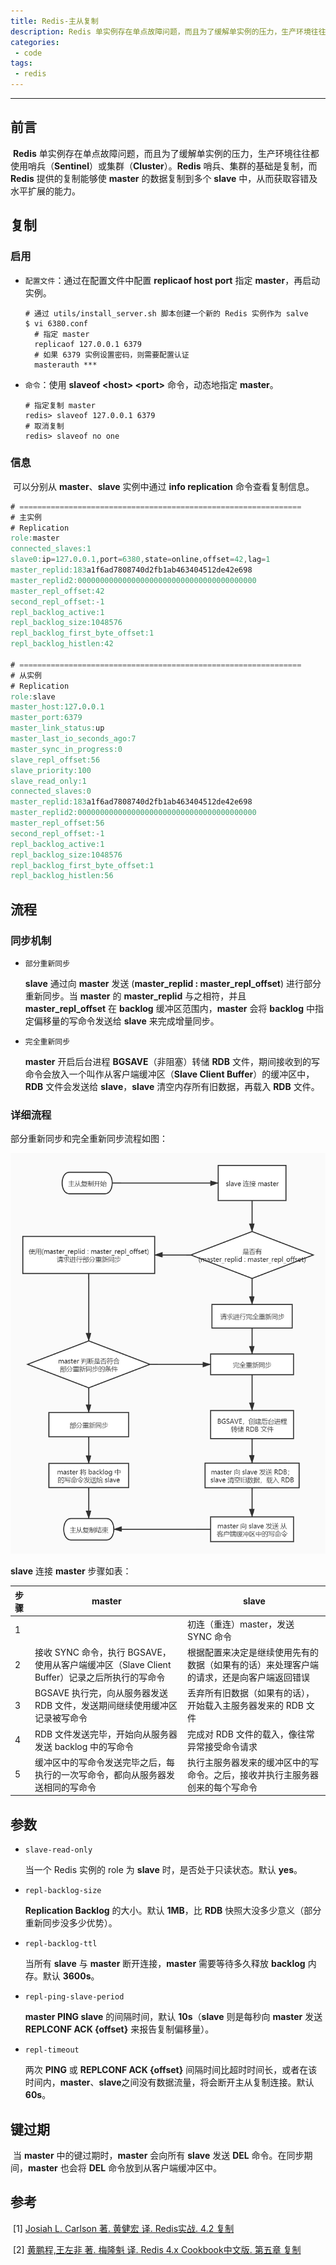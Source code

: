 ```yaml
---
title: Redis-主从复制
description: Redis 单实例存在单点故障问题，而且为了缓解单实例的压力，生产环境往往都使用哨兵（Sentinel）或集群（Cluster）。Redis 哨兵、集群的基础是复制，而 Redis 提供的复制能够使 master 的数据复制到多个 slave 中，从而获取容错及水平扩展的能力。
categories: 
 - code
tags:
 - redis
---
```


------

## 前言

​	**Redis** 单实例存在单点故障问题，而且为了缓解单实例的压力，生产环境往往都使用哨兵（**Sentinel**）或集群（**Cluster**）。**Redis** 哨兵、集群的基础是复制，而 **Redis** 提供的复制能够使 **master** 的数据复制到多个 **slave** 中，从而获取容错及水平扩展的能力。

## 复制

### 	启用

- `配置文件`：通过在配置文件中配置 **replicaof host port** 指定 **master**，再启动实例。

  ```shell
  # 通过 utils/install_server.sh 脚本创建一个新的 Redis 实例作为 salve
  $ vi 6380.conf
  	# 指定 master
  	replicaof 127.0.0.1 6379
  	# 如果 6379 实例设置密码，则需要配置认证
  	masterauth ***
  ```

- `命令`：使用 **slaveof \<host\> \<port\>** 命令，动态地指定 **master**。

  ```shell
  # 指定复制 master
  redis> slaveof 127.0.0.1 6379
  # 取消复制
  redis> slaveof no one
  ```

### 信息

​	可以分别从 **master**、**slave** 实例中通过 **info replication** 命令查看复制信息。

```verilog
# ===============================================================
# 主实例
# Replication
role:master
connected_slaves:1
slave0:ip=127.0.0.1,port=6380,state=online,offset=42,lag=1
master_replid:183a1f6ad7808740d2fb1ab463404512de42e698
master_replid2:0000000000000000000000000000000000000000
master_repl_offset:42
second_repl_offset:-1
repl_backlog_active:1
repl_backlog_size:1048576
repl_backlog_first_byte_offset:1
repl_backlog_histlen:42

# ===============================================================
# 从实例
# Replication
role:slave
master_host:127.0.0.1
master_port:6379
master_link_status:up
master_last_io_seconds_ago:7
master_sync_in_progress:0
slave_repl_offset:56
slave_priority:100
slave_read_only:1
connected_slaves:0
master_replid:183a1f6ad7808740d2fb1ab463404512de42e698
master_replid2:0000000000000000000000000000000000000000
master_repl_offset:56
second_repl_offset:-1
repl_backlog_active:1
repl_backlog_size:1048576
repl_backlog_first_byte_offset:1
repl_backlog_histlen:56
```

## 流程

### 同步机制

- `部分重新同步`

  **slave** 通过向 **master** 发送 (**master_replid : master_repl_offset**) 进行部分重新同步。当 **master** 的 **master_replid** 与之相符，并且 **master_repl_offset** 在 **backlog** 缓冲区范围内，**master** 会将 **backlog** 中指定偏移量的写命令发送给 **slave** 来完成增量同步。

- `完全重新同步`

  **master** 开启后台进程 **BGSAVE**（非阻塞）转储 **RDB** 文件，期间接收到的写命令会放入一个叫作从客户端缓冲区（**Slave Client Buffer**）的缓冲区中，**RDB** 文件会发送给 **slave**，**slave** 清空内存所有旧数据，再载入 **RDB** 文件。

### 详细流程

部分重新同步和完全重新同步流程如图：

![同步流程](https://github.com/guolanren/gallery/blob/master/found/2020-02-26-Redis-%E4%B8%BB%E4%BB%8E%E5%A4%8D%E5%88%B6/Synchronization-Flow.jpg?raw=true)

**slave** 连接 **master** 步骤如表：

| 步骤 | master                                                       | slave                                                        |
| :--- | ------------------------------------------------------------ | ------------------------------------------------------------ |
| 1    |                                                              | 初连（重连）master，发送 SYNC 命令                           |
| 2    | 接收 SYNC 命令，执行 BGSAVE，使用从客户端缓冲区（Slave Client Buffer）记录之后所执行的写命令 | 根据配置来决定是继续使用先有的数据（如果有的话）来处理客户端的请求，还是向客户端返回错误 |
| 3    | BGSAVE 执行完，向从服务器发送 RDB 文件，发送期间继续使用缓冲区记录被写命令 | 丢弃所有旧数据（如果有的话），开始载入主服务器发来的 RDB 文件 |
| 4    | RDB 文件发送完毕，开始向从服务器发送 backlog 中的写命令      | 完成对 RDB 文件的载入，像往常异常接受命令请求                |
| 5    | 缓冲区中的写命令发送完毕之后，每执行的一次写命令，都向从服务器发送相同的写命令 | 执行主服务器发来的缓冲区中的写命令。之后，接收并执行主服务器创来的每个写命令 |

## 参数

- `slave-read-only`

  当一个 Redis 实例的 role 为 **slave** 时，是否处于只读状态。默认 **yes**。

- `repl-backlog-size`

  **Replication Backlog** 的大小。默认 **1MB**，比 **RDB** 快照大没多少意义（部分重新同步没多少优势）。

- `repl-backlog-ttl`

  当所有 **slave** 与 **master** 断开连接，**master** 需要等待多久释放 **backlog** 内存。默认 **3600s**。

- `repl-ping-slave-period`

  **master PING slave** 的间隔时间，默认 **10s**（**slave** 则是每秒向 **master** 发送 **REPLCONF ACK {offset}** 来报告复制偏移量）。

- `repl-timeout`

  两次 **PING** 或 **REPLCONF ACK {offset}** 间隔时间比超时时间长，或者在该时间内，**master**、**slave**之间没有数据流量，将会断开主从复制连接。默认 **60s**。

## 键过期

​	当 **master** 中的键过期时，**master** 会向所有 **slave** 发送 **DEL** 命令。在同步期间，**master** 也会将 **DEL** 命令放到从客户端缓冲区中。

## 参考

​	\[1\] [Josiah L. Carlson 著. 黄健宏 译. Redis实战. 4.2 复制](<https://book.douban.com/subject/26612779/>)

​	\[2\] [黄鹏程,王左非 著. 梅隆魁 译. Redis 4.x Cookbook中文版. 第五章 复制](<https://book.douban.com/subject/30227261/>)